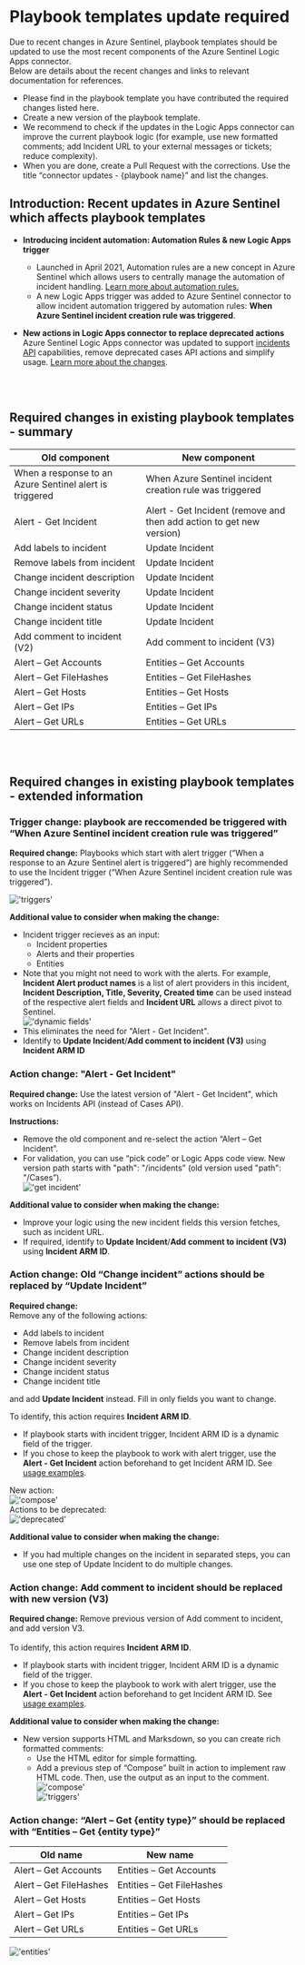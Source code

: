 # Playbook templates update required

Due to recent changes in Azure Sentinel, playbook templates should be updated to use the most recent components of the Azure Sentinel Logic Apps connector. <br>
Below are details about the recent changes and links to relevant documentation for references. 
* Please find in the playbook template you have contributed the required changes listed here.
* Create a new version of the playbook template. 
* We recommend to check if the updates in the Logic Apps connector can improve the current playbook logic (for example, use new formatted comments; add Incident URL to your external messages or tickets; reduce complexity).
* When you are done, create a Pull Request with the corrections. Use the title “connector updates - {playbook name}” and list the changes.

## Introduction: Recent updates in Azure Sentinel which affects playbook templates

* **Introducing incident automation: Automation Rules & new Logic Apps trigger**<br>
    * Launched in April 2021, Automation rules are a new concept in Azure Sentinel which allows users to centrally manage the automation of incident handling. [Learn more about automation rules.](https://docs.microsoft.com/azure/sentinel/automate-incident-handling-with-automation-rules)
    * A new Logic Apps trigger was added to Azure Sentinel connector to allow incident automation triggered by automation rules:  **When Azure Sentinel incident creation rule was triggered**.<br>

* **New actions in Logic Apps connector to replace deprecated actions**<br>
    Azure Sentinel Logic Apps connector was updated to support [incidents API](https://docs.microsoft.com/rest/api/securityinsights/incidents) capabilities, remove deprecated cases API actions and simplify usage. [Learn more about the changes](https://techcommunity.microsoft.com/t5/azure-sentinel/what-s-new-azure-sentinel-logic-apps-connector-improvements-and/ba-p/1888416).

<br><br>


## Required changes in existing playbook templates - summary

|     Old component                  |     New component                     |
|-------------------------------|----------------------------------|
|     When a response to an Azure Sentinel alert is triggered     |     When Azure Sentinel incident creation rule was triggered      |
|     Alert - Get Incident    |     Alert - Get Incident (remove and then add action to get new version)   |
|     Add labels to incident          |     Update Incident         |
|     Remove labels from incident           |     Update Incident           |
|     Change incident description           |     Update Incident          |
|     Change incident severity      |     Update Incident      |
|     Change incident status    |     Update Incident    |
|     Change incident title         |     Update Incident         |
|     Add comment to incident (V2)           |     Add comment to incident (V3)           |
|     Alert – Get Accounts      |     Entities – Get Accounts      |
|     Alert – Get FileHashes    |     Entities – Get FileHashes    |
|     Alert – Get Hosts         |     Entities – Get Hosts         |
|     Alert – Get IPs           |     Entities – Get IPs           |
|     Alert – Get URLs          |     Entities – Get URLs          |

<br><br>

## Required changes in existing playbook templates - extended information

### Trigger change: playbook are reccomended be triggered with “When Azure Sentinel incident creation rule was triggered”

**Required change:** Playbooks which start with alert trigger (“When a response to an Azure Sentinel alert is triggered”) 
are highly recommended to use the Incident trigger (“When Azure Sentinel incident creation rule was triggered”). 

!['triggers'](./images/triggers.png)

**Additional value to consider when making the change:** 
* Incident trigger recieves as an input:
    * Incident properties
    * Alerts and their properties 
    * Entities
* Note that you might not need to work with the alerts. For example, **Incident Alert product names** is a list of alert providers in this incident, **Incident Description, Title, Severity, Created time** can be used instead of the respective alert fields and **Incident URL** allows a direct pivot to Sentinel.<br> 
!['dynamic fields'](./images/dynamicFields.png)
* This eliminates the need for "Alert - Get Incident".
* Identify to **Update Incident**/**Add comment to incident (V3)** using **Incident ARM ID**

### Action change: "Alert - Get Incident"
**Required change:** Use the latest version of "Alert - Get Incident", which works on Incidents API (instead of Cases API).

**Instructions:** 
* Remove the old component and re-select the action “Alert – Get Incident”. 
* For validation, you can use “pick code” or Logic Apps code view. New version path starts with "path": "/incidents” (old version used "path": "/Cases”).<br>
!['get incident'](./images/getIncident.png)

**Additional value to consider when making the change:** 
* Improve your logic using the new incident fields this version fetches, such as incident URL.
* If required, identify to **Update Incident**/**Add comment to incident (V3)** using **Incident ARM ID**.

### Action change: Old “Change incident” actions should be replaced by “Update Incident”
**Required change:** 
<br>Remove any of the following actions: 
* Add labels to incident 
* Remove labels from incident 
* Change incident description 
* Change incident severity 
* Change incident status 
* Change incident title

and add **Update Incident** instead.
Fill in only fields you want to change.

To identify, this action requires **Incident ARM ID**. 
* If playbook starts with incident trigger, Incident ARM ID is a dynamic field of the trigger. 
* If you chose to keep the playbook to work with alert trigger, use the **Alert - Get Incident** action beforehand to get Incident ARM ID. See [usage examples](https://docs.microsoft.com/connectors/azuresentinel/#actions-on-incidents---usage-examples).

New action:<br>
    !['compose'](./images/updateIncident.png)<br>
Actions to be deprecated:<br>
    !['deprecated'](./images/deprecated.png)

**Additional value to consider when making the change:** 
* If you had multiple changes on the incident in separated steps, you can use one step of Update Incident to do multiple changes.

### Action change: Add comment to incident should be replaced with new version (V3)
**Required change:** 
Remove previous version of Add comment to incident, and add version V3.<br><br>
To identify, this action requires **Incident ARM ID**. 
* If playbook starts with incident trigger, Incident ARM ID is a dynamic field of the trigger. 
* If you chose to keep the playbook to work with alert trigger, use the **Alert - Get Incident** action beforehand to get Incident ARM ID. See [usage examples](https://docs.microsoft.com/connectors/azuresentinel/#actions-on-incidents---usage-examples).

**Additional value to consider when making the change:** 
* New version supports HTML and Marksdown, so you can create rich formatted comments:
    * Use the HTML editor for simple formatting.
    * Add a previous step of “Compose” built in action to implement raw HTML code. Then, use the output as an input to the comment.
    !['compose'](./images/compose.png)<br>
    !['triggers'](./images/comment.png)

### Action change: “Alert – Get {entity type}” should be replaced with “Entities – Get {entity type}”

|     Old name                  |     New name                     |
|-------------------------------|----------------------------------|
|     Alert – Get Accounts      |     Entities – Get Accounts      |
|     Alert – Get FileHashes    |     Entities – Get FileHashes    |
|     Alert – Get Hosts         |     Entities – Get Hosts         |
|     Alert – Get IPs           |     Entities – Get IPs           |
|     Alert – Get URLs          |     Entities – Get URLs          |

!['entities'](./images/entities.png)